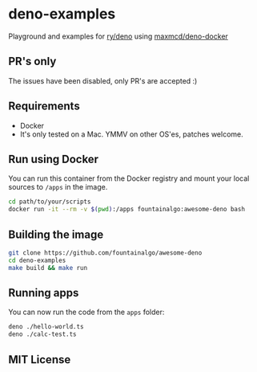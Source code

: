 # deno-examples

Playground and examples for [ry/deno](https://github.com/ry/deno) using [maxmcd/deno-docker](https://github.com/maxmcd/deno-docker)

## PR's only

The issues have been disabled, only PR's are accepted :)

## Requirements

- Docker
- It's only tested on a Mac. YMMV on other OS'es, patches welcome.

## Run using Docker

You can run this container from the Docker registry and mount your local sources to `/apps` in the image.

```bash
cd path/to/your/scripts
docker run -it --rm -v $(pwd):/apps fountainalgo:awesome-deno bash
```

## Building the image

```bash
git clone https://github.com/fountainalgo/awesome-deno
cd deno-examples
make build && make run
```

## Running apps

You can now run the code from the `apps` folder:

```bash
deno ./hello-world.ts 
deno ./calc-test.ts
```

## MIT License